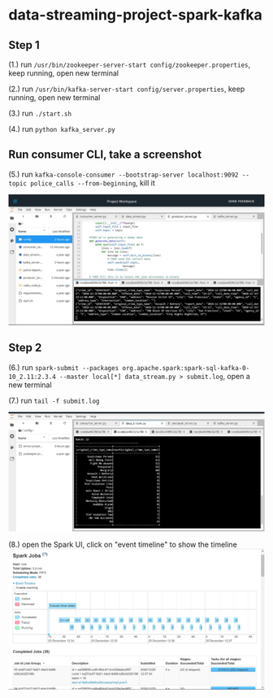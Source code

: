 # data-streaming-project-spark-kafka

## Step 1

(1.) run `/usr/bin/zookeeper-server-start config/zookeeper.properties`, keep running, open new terminal

(2.) run `/usr/bin/kafka-server-start config/server.properties`, keep running, open new terminal

(3.) run `./start.sh`

(4.) run `python kafka_server.py`

## Run consumer CLI, take a screenshot
(5.) run `kafka-console-consumer --bootstrap-server localhost:9092 --topic police_calls --from-beginning`, kill it

![Screenshot 1](MandatoryScreenshot.1.jpg)

## Step 2
(6.) run `spark-submit --packages org.apache.spark:spark-sql-kafka-0-10_2.11:2.3.4 --master local[*] data_stream.py > submit.log`, open a new terminal

(7.) run `tail -f submit.log`

![Screenshot 2](MandatoryScreenshot.2.jpg)

(8.) open the Spark UI, click on "event timeline" to show the timeline
![Screenshot 3](MandatoryScreenshot.3.jpg)


